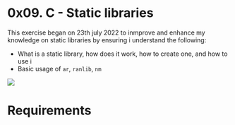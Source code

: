 # 0x09. C - Static libraries
This exercise began on 23th july 2022 to inmprove and enhance my knowledge on static libraries by ensuring i understand the following:
  - What is a static library, how does it work, how to create one, and how to use i
  - Basic usage of `ar`, `ranlib`, `nm`


![](https://thumbs.gfycat.com/SpeedyIllfatedChimneyswift-size_restricted.gif)

# Requirements
